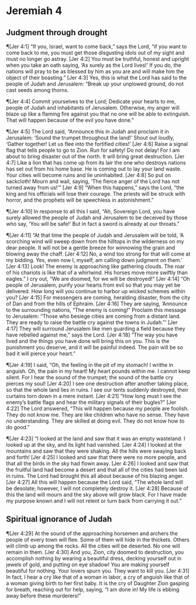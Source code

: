 # Jeremiah 4

## Judgment through drought
¶[Jer 4:1] “If you, Israel, want to come back,” says the Lord, “if you want to come back to me, you must get those disgusting idols out of my sight and must no longer go astray.
[Jer 4:2] You must be truthful, honest and upright when you take an oath saying, ‘As surely as the Lord lives!’ If you do, the nations will pray to be as blessed by him as you are and will make him the object of their boasting.”
[Jer 4:3] Yes, this is what the Lord has said to the people of Judah and Jerusalem: “Break up your unplowed ground, do not cast seeds among thorns.

¶[Jer 4:4] Commit yourselves to the Lord; Dedicate your hearts to me, people of Judah and inhabitants of Jerusalem. Otherwise, my anger will blaze up like a flaming fire against you that no one will be able to extinguish. That will happen because of the evil you have done.”

¶[Jer 4:5] The Lord said, “Announce this in Judah and proclaim it in Jerusalem: ‘Sound the trumpet throughout the land!’ Shout out loudly, ‘Gather together! Let us flee into the fortified cities!’
[Jer 4:6] Raise a signal flag that tells people to go to Zion. Run for safety! Do not delay! For I am about to bring disaster out of the north. It will bring great destruction.
[Jer 4:7] Like a lion that has come up from its lair the one who destroys nations has set out from his home base. He is coming out to lay your land waste. Your cities will become ruins and lie uninhabited.
[Jer 4:8] So put on sackcloth! Mourn and wail, saying, ‘The fierce anger of the Lord has not turned away from us!’”
[Jer 4:9] “When this happens,” says the Lord, “the king and his officials will lose their courage. The priests will be struck with horror, and the prophets will be speechless in astonishment.”

¶[Jer 4:10] In response to all this I said, “Ah, Sovereign Lord, you have surely allowed the people of Judah and Jerusalem to be deceived by those who say, ‘You will be safe!’ But in fact a sword is already at our throats.”

¶[Jer 4:11] “At that time the people of Judah and Jerusalem will be told, ‘A scorching wind will sweep down from the hilltops in the wilderness on my dear people. It will not be a gentle breeze for winnowing the grain and blowing away the chaff.
[Jer 4:12] No, a wind too strong for that will come at my bidding. Yes, even now I, myself, am calling down judgment on them.’
[Jer 4:13] Look! The enemy is approaching like gathering clouds. The roar of his chariots is like that of a whirlwind. His horses move more swiftly than eagles.” I cry out, “We are doomed, for we will be destroyed!”
[Jer 4:14] “Oh people of Jerusalem, purify your hearts from evil so that you may yet be delivered. How long will you continue to harbor up wicked schemes within you?
[Jer 4:15] For messengers are coming, heralding disaster, from the city of Dan and from the hills of Ephraim.
[Jer 4:16] They are saying, ‘Announce to the surrounding nations, “The enemy is coming!” Proclaim this message to Jerusalem: “Those who besiege cities are coming from a distant land. They are ready to raise the battle cry against the towns in Judah.”’
[Jer 4:17] They will surround Jerusalem like men guarding a field because they have rebelled against me,” says the Lord.
[Jer 4:18] “The way you have lived and the things you have done will bring this on you. This is the punishment you deserve, and it will be painful indeed. The pain will be so bad it will pierce your heart.”

¶[Jer 4:19] I said, “Oh, the feeling in the pit of my stomach! I writhe in anguish. Oh, the pain in my heart! My heart pounds within me. I cannot keep silent. For I hear the sound of the trumpet; the sound of the battle cry pierces my soul!
[Jer 4:20] I see one destruction after another taking place, so that the whole land lies in ruins. I see our tents suddenly destroyed, their curtains torn down in a mere instant.
[Jer 4:21] “How long must I see the enemy’s battle flags and hear the military signals of their bugles?”
[Jer 4:22] The Lord answered, “This will happen because my people are foolish. They do not know me. They are like children who have no sense. They have no understanding. They are skilled at doing evil. They do not know how to do good.”

¶[Jer 4:23] “I looked at the land and saw that it was an empty wasteland. I looked up at the sky, and its light had vanished.
[Jer 4:24] I looked at the mountains and saw that they were shaking. All the hills were swaying back and forth!
[Jer 4:25] I looked and saw that there were no more people, and that all the birds in the sky had flown away.
[Jer 4:26] I looked and saw that the fruitful land had become a desert and that all of the cities had been laid in ruins. The Lord had brought this all about because of his blazing anger.
[Jer 4:27] All this will happen because the Lord said, “The whole land will be desolate; however, I will not completely destroy it.
[Jer 4:28] Because of this the land will mourn and the sky above will grow black. For I have made my purpose known and I will not relent or turn back from carrying it out.”

## Spiritual ignorance of Judah
¶[Jer 4:29] At the sound of the approaching horsemen and archers the people of every town will flee. Some of them will hide in the thickets. Others will climb up among the rocks. All the cities will be deserted. No one will remain in them.
[Jer 4:30] And you, Zion, city doomed to destruction, you accomplish nothing by wearing a beautiful dress, decking yourself out in jewels of gold, and putting on eye shadow! You are making yourself beautiful for nothing. Your lovers spurn you. They want to kill you.
[Jer 4:31] In fact, I hear a cry like that of a woman in labor, a cry of anguish like that of a woman giving birth to her first baby. It is the cry of Daughter Zion gasping for breath, reaching out for help, saying, “I am done in! My life is ebbing away before these murderers!”
